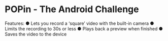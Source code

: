 # POPin - The Android Challenge

Features: 
● Lets you record a ‘square’ video with the built-in camera
● Limits the recording to 30s or less
● Plays back a preview when finished
● Saves the video to the device
